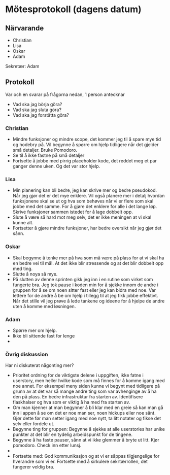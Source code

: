 # Mötesprotokoll (dagens datum)

## Närvarande
* Christian
* Lisa
* Oskar
* Adam

Sekretær: Adam

## Protokoll
Var och en svarar på frågorna nedan, 1 person antecknar
* Vad ska jag börja göra?
* Vad ska jag sluta göra?
* Vad ska jag forstätta göra? 

### Christian
* Mindre funksjoner og mindre scope, det kommer jeg til å spare mye tid og hodebry på. Vil begynne å spørre om hjelp tidligere når det gjelder små detaljer. Bruke Pomodoro. 
* Se til  å ikke fastne på små detaljer
* Fortsette å jobbe med pirrig placeholder kode, det reddet meg et par ganger denne uken. Og det var stor hjelp.

### Lisa
* Min planering kan bli bedre, jeg kan skrive mer og bedre pseudokod. Når jeg gjør det er det mye enklere. Vil også planere mer i detalj hvordan funksjonene skal se ut og hva som behøves når vi er flere som skal jobbe med det samme. For å gjøre det enklere for alle i det lange løp. Skrive funksjoner sammen istedet for å lage dobbelt opp.
* Slute å være så hard mot meg selv, det er ikke meningen at vi skal kunne alt. 
* Fortsetter å gjøre mindre funksjoner, har bedre oversikt når jeg gjør det sånn. 

### Oskar
* Skal begynne å tenke mer på hva som må være på plass for at vi skal ha en bedre vei til mål. At det ikke blir stressende og at det blir dobbelt opp med ting.
* Slutte å noya så mye. 
* På slutten av denne sprinten gikk jeg inn i en rutine som virket som fungerte bra. Jeg tok pause i koden min for å sjekke innom de andre i gruppen for å se om noen sitter fast eller jeg kan bidra med noe. Var lettere for de andre å be om hjelp i tillegg til at jeg fikk jobbe effektivt. Når det stille vil jeg prøve å lede tankene og ideene for å hjelpe de andre uten å komme med løsningen. 

### Adam
* Spørre mer om hjelp.
* Ikke bli sittende fast for lenge
* 

### Övrig diskussion
Har ni diskuterat någonting mer?
* Prioritet ordning for de viktigste delene i uppgiften, ikke fatne i userstory, men heller hvilke kode som må finnes for å komme igang med noe annet. For eksempel meny siden kunne vi begynt med tidligere på grunn av at det var så mange andre ting som var avhenginge av å ha den på plass. En bedre infrastruktur fra starten av. Identifisere flaskhalser og hva som er viktig å ha med fra starten av. 
* Om man kjenner at man begynner å bli klar med en greie så kan man gå inn i appen å se om det er noe man ser, noen hickups eller noe sånt. Gjør dette før man setter igang med noe nytt, ta litt notater og fikse det selv eller fordele ut. 
* Begynne ting for gruppen: Begynne å sjekke at alle userstories har unike punkter at det blir en tydelig arbeidspunkt for de tingene. 
* Begynne å ha faste pauser, sånn at vi ikke glemmer å bryte ut litt. Kjør pomodoro. Check inn etter lunsj.
*
* Fortsette med: God kommunikasjon og at vi er såppas tilgjengelige for hverandre som vi er. Fortsette med å sirkulere sekrtærrollen, det fungerer veldig bra. 
